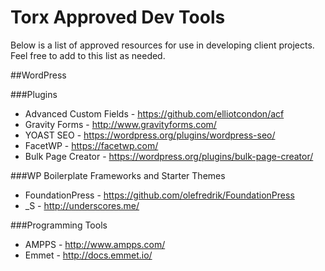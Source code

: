 # Torx Approved Dev Tools

Below is a list of approved resources for use in developing client projects. Feel free to add to this list as needed. 

##WordPress

###Plugins

* Advanced Custom Fields - https://github.com/elliotcondon/acf
* Gravity Forms - http://www.gravityforms.com/
* YOAST SEO - https://wordpress.org/plugins/wordpress-seo/
* FacetWP - https://facetwp.com/
* Bulk Page Creator - https://wordpress.org/plugins/bulk-page-creator/

###WP Boilerplate Frameworks and Starter Themes

* FoundationPress - https://github.com/olefredrik/FoundationPress
* _S - http://underscores.me/

###Programming Tools

* AMPPS - http://www.ampps.com/
* Emmet - http://docs.emmet.io/
